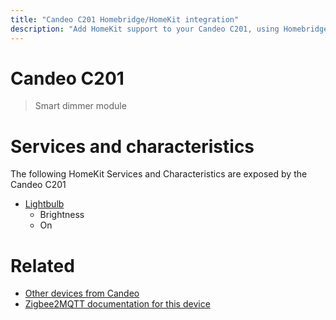 ```yaml
---
title: "Candeo C201 Homebridge/HomeKit integration"
description: "Add HomeKit support to your Candeo C201, using Homebridge, Zigbee2MQTT and homebridge-z2m."
---
```

<!---
This file has been GENERATED using src/docgen/docgen.ts
DO NOT EDIT THIS FILE MANUALLY!
-->
# Candeo C201
> Smart dimmer module


# Services and characteristics
The following HomeKit Services and Characteristics are exposed by
the Candeo C201

* [Lightbulb](../../light.md)
  * Brightness
  * On


# Related
* [Other devices from Candeo](../index.md#candeo)
* [Zigbee2MQTT documentation for this device](https://www.zigbee2mqtt.io/devices/C201.html)